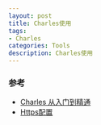 ```yaml
---
layout: post
title: Charles使用
tags:
- Charles
categories: Tools
description: Charles使用
---
```


### 参考

- [Charles 从入门到精通](http://blog.devtang.com/2015/11/14/charles-introduction/)
- [Https配置](http://blog.devtang.com/2015/11/14/charles-introduction/)



